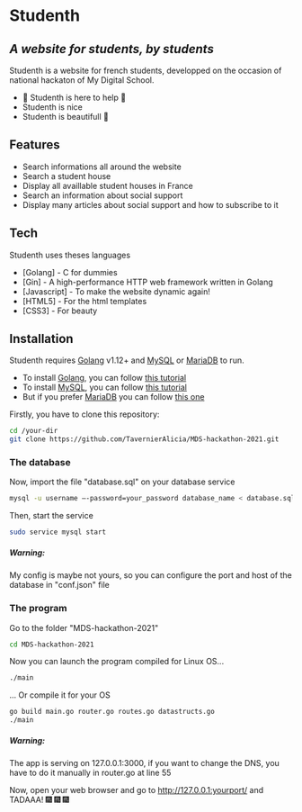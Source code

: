 # Studenth
## _A website for students, by students_

Studenth is a website for french students, developped on the occasion of national hackaton
of My Digital School.

- :wave: Studenth is here to help :wave:
- Studenth is nice
- Studenth is beautifull :kiss:

## Features

- Search informations all around the website
- Search a student house
- Display all availlable student houses in France
- Search an information about social support
- Display many articles about social support and how to subscribe to it

## Tech

Studenth uses theses languages

- [Golang] - C for dummies
- [Gin] - A high-performance HTTP web framework written in Golang
- [Javascript] - To make the website dynamic again!
- [HTML5] - For the html templates
- [CSS3] - For beauty

## Installation

Studenth requires [Golang](https://golang.org/) v1.12+ and [MySQL](https://www.mysql.com) or [MariaDB](https://mariadb.org) to run.
- To install [Golang](https://golang.org/), you can follow [this tutorial](https://golang.org/doc/install)
- To install [MySQL](https://www.mysql.com), you can follow [this tutorial](https://dev.mysql.com/doc/mysql-installation-excerpt/5.7/en/)
- But if you prefer [MariaDB](https://mariadb.org) you can follow [this one](https://mariadb.com/kb/en/getting-installing-and-upgrading-mariadb/)

Firstly, you have to clone this repository:
```sh
cd /your-dir
git clone https://github.com/TavernierAlicia/MDS-hackathon-2021.git
```

### The database
Now, import the file "database.sql" on your database service
```sh
mysql -u username –-password=your_password database_name < database.sql 
```

Then, start the service
```sh
sudo service mysql start
```

##### Warning: 
My config is maybe not yours, so you can configure the port and host of the database in "conf.json" file

### The program
Go to the folder "MDS-hackathon-2021"
```sh
cd MDS-hackathon-2021
```

Now you can launch the program compiled for Linux OS...
```sh
./main
```

... Or compile it for your OS

```sh
go build main.go router.go routes.go datastructs.go
./main
```
##### Warning: 
The app is serving on 127.0.0.1:3000, if you want to change the DNS, you have to do it manually in router.go at line 55

Now, open your web browser and go to http://127.0.0.1:yourport/ and TADAAA! :fireworks: :fireworks: :fireworks:
